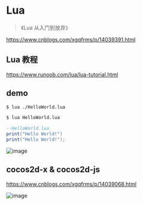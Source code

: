 # Lua

> 《Lua 从入门到放弃》

https://www.cnblogs.com/xgqfrms/p/14039391.html

## Lua 教程

https://www.runoob.com/lua/lua-tutorial.html

## demo

```sh
$ lua ./HelloWorld.lua

$ lua HelloWorld.lua

```

```lua
--HelloWorld.lua
print("Hello World!")
print("Hello World!");

```

![image](https://user-images.githubusercontent.com/7291672/109150044-4c651680-77a3-11eb-9247-14a70ed4fdbe.png)

## cocos2d-x & cocos2d-js

https://www.cnblogs.com/xgqfrms/p/14039068.html

![image](https://user-images.githubusercontent.com/7291672/109149834-0c059880-77a3-11eb-8755-78bb412620bf.png)
